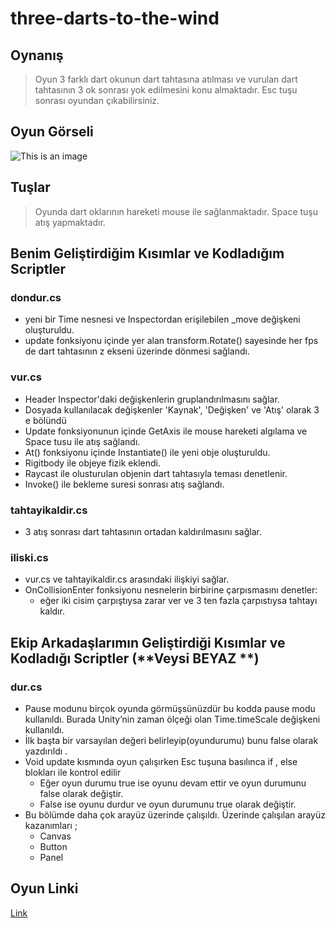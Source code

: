 # three-darts-to-the-wind

## Oynanış

> Oyun 3 farklı dart okunun dart tahtasına atılması ve vurulan dart tahtasının 3 ok sonrası yok edilmesini konu almaktadır. Esc tuşu sonrası oyundan çıkabilirsiniz.

## Oyun Görseli
![This is an image](https://i.ibb.co/xjSVzVH/Ekran-G-r-nt-s-33.png)

## Tuşlar
> Oyunda dart oklarının hareketi mouse ile sağlanmaktadır. Space tuşu atış yapmaktadır.

## Benim Geliştirdiğim Kısımlar ve Kodladığım Scriptler

### dondur.cs
- yeni bir Time nesnesi ve Inspectordan erişilebilen _move değişkeni oluşturuldu.
- update fonksiyonu içinde yer alan transform.Rotate() sayesinde her fps de dart tahtasının z ekseni üzerinde dönmesi sağlandı.
  
### vur.cs
- Header Inspector'daki değişkenlerin gruplandırılmasını sağlar.
-	Dosyada kullanılacak değişkenler 'Kaynak', 'Değişken' ve 'Atış' olarak 3 e bölündü
- Update fonksiyonunun içinde GetAxis ile mouse hareketi algılama ve Space tusu ile atış sağlandı.
-	At() fonksiyonu içinde Instantiate() ile yeni obje oluşturuldu.
-	Rigitbody ile objeye fizik eklendi.
-	Raycast ile olusturulan objenin dart tahtasıyla teması denetlenir.
-	Invoke() ile bekleme suresi sonrası atış sağlandı.

### tahtayikaldir.cs
- 3 atış sonrası dart tahtasının ortadan kaldırılmasını sağlar.

### iliski.cs
- vur.cs ve tahtayikaldir.cs arasındaki ilişkiyi sağlar.
-	OnCollisionEnter fonksiyonu nesnelerin birbirine çarpısmasını denetler:
    * eğer iki cisim çarpıştıysa zarar ver ve 3 ten fazla çarpıstıysa tahtayı kaldır.
    
## Ekip Arkadaşlarımın Geliştirdiği Kısımlar ve Kodladığı Scriptler (**Veysi BEYAZ **)

### dur.cs
- Pause modunu birçok oyunda görmüşsünüzdür bu kodda pause modu kullanıldı. Burada Unity’nin zaman ölçeği olan Time.timeScale değişkeni kullanıldı. 
- İlk başta bir varsayılan değeri belirleyip(oyundurumu) bunu false olarak yazdırıldı .
- Void update kısmında oyun çalışırken Esc tuşuna basılınca if , else blokları ile kontrol edilir 
    * Eğer oyun durumu true ise oyunu devam ettir ve oyun durumunu false olarak değiştir. 
    * False ise oyunu durdur ve oyun durumunu true olarak değiştir.    
- Bu bölümde daha çok arayüz üzerinde çalışıldı. Üzerinde çalışılan arayüz kazanımları ;
    * Canvas 
    * Button 
    * Panel

## Oyun Linki
[Link](https://simmer.io/@betulyalcin/3-darts-to-the-wind)
